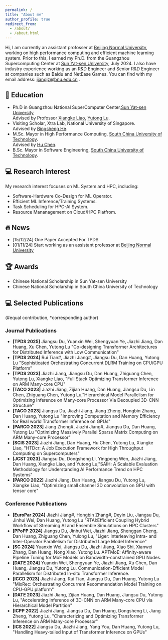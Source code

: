 ```yaml
---
permalink: /
title: "About me"
author_profile: true
redirect_from: 
  - /about/
  - /about.html
---
```


Hi, I am currently an assistant profosser at [Beijing Normal University](https://www.bnuzh.edu.cn/), working on high performance computing and efficient machine learning system. Prior to this, I earned my Ph.D. from the Guangzhou Supercomputing Center at [Sun Yat-sen University](https://cse.sysu.edu.cn/), July 2024. I also have industry experience working as an R&D Engineer and Senior R&D Engineer at companies such as Baidu and NetEase Games. You can find with my email address: jiangjz@bnu.edu.cn .


## 🏫 Education
- Ph.D in Guangzhou National SuperComputer Center,[Sun Yat-sen University](https://cse.sysu.edu.cn/) <br>
  Advised by Profossor [Xiangke Liao](https://baike.baidu.com/item/%E5%BB%96%E6%B9%98%E7%A7%91/5128226), [Yutong Lu](https://cse.sysu.edu.cn/teacher/LuYutong).
- Visiting Scholar, Xtra Lab, National University of Singapore. <br>
  Advised by [Bingsheng He](https://www.comp.nus.edu.sg/~hebs/).
- M.Sc. Mayor in High Performance Computing, [South China University of Technology](https://www.scut.edu.cn). <br>
  Advised by [Hu Chen](https://www2.scut.edu.cn/sse/2018/0614/c16789a270665/page.htm).
- B.Sc. Mayor in Software Engineering, [South China University of Technology](https://www.scut.edu.cn/).

## 💻 Research Interest
My research interest focuses on ML System and HPC, including: 

- Software-Hardware Co-Design for ML Operator.
- Efficient ML Inference/Training Systems.
- Task Scheduling for HPC-AI System.
- Resource Mananagement on Cloud/HPC Platfrom.

## 🔥 News
- [15/12/24] One Paper Accepted For TPDS
- [01/11/24] Start working as an assistant professor at [Beijing Normal University](https://www.bnuzh.edu.cn/)

## 🏆 Awards
- Chinese National Scholarship in Sun Yat-sen University
- Chinese National Scholarship in South China University of Technology

## 💻 Selected Publications
  (#equal contribution, *corresponding author)
### Journal Publications
- **[TPDS 2025]**  Jiangsu Du, Yuanxin Wei, Shengyuan Ye, Jiazhi Jiang, Dan Huang, Xu Chen, Yutong Lu "Co-designing Transformer Architectures for Distributed Inference with Low Communication"
- **[TPDS 2024]**  Rui Tian#, Jiazhi Jiang#, Jiangsu Du, Dan Huang, Yutong Lu "Sophisticated Orchestrating Concurrent DLRM Training on CPU/GPU Platform"
- **[TPDS 2023]** Jiazhi Jiang, Jiangsu Du, Dan Huang, Zhiguang Chen, Yutong Lu, Xiangke Liao, "Full Stack Optimizing Transformer Inference on ARM Many-core CPU"
- **[TACO 2023]** Jiazhi Jiang, Zijian Huang, Dan Huang, Jiangsu Du, Lin Chen, Zhiguang Chen, Yutong Lu,"Hierarchical Model Parallelism for Optimizing Inference on Many-core Processor Via Decoupled 3D-CNN Structure"
- **[TACO 2023]** Jiangsu Du, Jiazhi Jiang, Jiang Zheng, Hongbin Zhang, Dan Huang, Yutong Lu "Improving Computation and Memory Efficiency for Real world Transformer Inference on GPUs"
- **[PARCO 2023]** Jiang Zheng#, Jiazhi Jiang#, Jiangsu Du, Dan Huang, Yutong Lu "Optimizing Massively Parallel Sparse Matrix Computing on ARM Many-core Processor" 
- **[SCIS 2023]**  Jiazhi Jiang, Dan Huang, Hu Chen, Yutong Lu, Xiangke Liao, "HTDcr: A Job Execution Framework for High Throughput Computing on Supercomputers"
- **[JCST 2023]** Jiangsu Du, Dongsheng Li, Yingpeng Wen, Jiazhi Jiang, Dan Huang, Xiangke Liao, and Yutong Lu,"SAIH: A Scalable Evaluation Methodology for Understanding AI Performance Trend on HPC Systems"
- **[PARCO 2022]** Jiazhi Jiang, Dan Huang, Jiangsu Du, Yutong Lu, Xiangke Liao,  "Optimizing small channel 3D convolution on GPU with tensor core"


### Conference Publications
- **[EuroPar 2024]** Jiazhi Jiang#, Hongbin Zhang#, Deyin Liu, Jiangsu Du, Jinhui Wei, Dan Huang, Yutong Lu "RTAI:Efficient Coupling Hybrid Workflow of Streaming AI and Ensemble Simulations on HPC Clusters"
- **[PPoPP 2024]** Jiangsu Du, Jinhui Wei, Jiazhi Jiang, Shenggan Cheng, Dan Huang, Zhiguang Chen, Yulong Lu, "Liger: Interleaving Intra- and Inter-Operator Parallelism for Distributed Large Model Inference"
- **[SC 2024]** Yuanxin Wei, Jiangsu Du, Jiazhi Jiang, Xiao Shi, Xianwei Zhang, Dan Huang, Nong Xiao, Yutong Lu. APTMoE: Affinity-aware Pipeline Tuning for MoE Models on Bandwidth-constrained GPU Nodes.
- **[DATE 2024]** Yuanxin Wei, Shengyuan Ye, Jiazhi Jiang, Xu Chen, Dan Huang, Jiangsu Du, Yutong Lu. Communication-Efficient Model Parallelism for Distributed In-situ Transformer Inference.
- **[ICCD 2023]** Jiazhi Jiang, Rui Tian, Jiangsu Du, Dan Huang, Yutong Lu "MixRec: Orchestrating Concurrent Recommendation Model Training on CPU-GPU platform"
- **[DATE 2023]** Jiazhi Jiang, Zijian Huang, Dan Huang, Jiangsu Du, Yutong Lu, "Accelerating Inference of 3D-CNN on ARM Many-core CPU via Hierarchical Model Partition"
- **[ICPP 2022]** Jiazhi Jiang, Jiangsu Du, Dan Huang, Dongsheng Li, Jiang Zheng, Yutong Lu, "Characterizing and Optimizing Transformer Inference on ARM Many-core Processor"
- **[ICS 2022]**  Jiangsu Du, Jiazhi Jiang, Yang You, Dan Huang, Yutong Lu, "Handling Heavy-tailed Input of Transformer Inference on GPUs"



